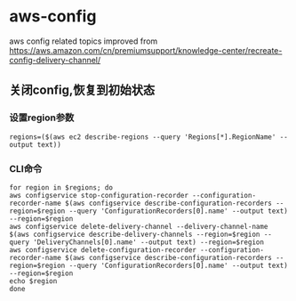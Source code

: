 # aws-config
aws config related topics
improved from https://aws.amazon.com/cn/premiumsupport/knowledge-center/recreate-config-delivery-channel/
## 关闭config,恢复到初始状态
### 设置region参数
```
regions=($(aws ec2 describe-regions --query 'Regions[*].RegionName' --output text))
```

### CLI命令
```
for region in $regions; do
aws configservice stop-configuration-recorder --configuration-recorder-name $(aws configservice describe-configuration-recorders --region=$region --query 'ConfigurationRecorders[0].name' --output text) --region=$region
aws configservice delete-delivery-channel --delivery-channel-name $(aws configservice describe-delivery-channels --region=$region --query 'DeliveryChannels[0].name' --output text) --region=$region
aws configservice delete-configuration-recorder --configuration-recorder-name $(aws configservice describe-configuration-recorders --region=$region --query 'ConfigurationRecorders[0].name' --output text) --region=$region
echo $region
done
```
